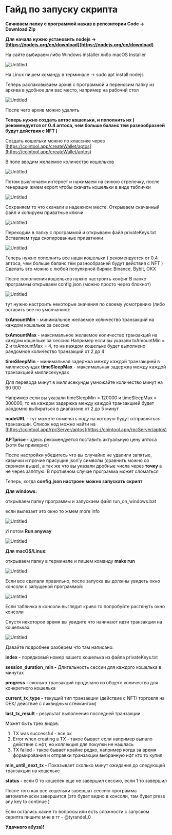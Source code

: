 # Гайд по запуску скрипта
**Скчиваем папку с программой нажав в репозитории Code -> Download Zip** 


**Для начала нужно установить nodejs  ->  [https://nodejs.org/en/download](https://nodejs.org/en/download)** 

На сайте выбираем либо Windows installer либо macOS Installer

![Untitled](screenshoots/Untitled.png)

На Linux пишем команду в терминале → sudo apt install nodejs

Теперь распаковываем архив с программой и переносим папку из архива в удобное для вас место, например на рабочий стол

![Untitled](screenshoots/Untitled%201.png)

После чего архив можно удалить

**Теперь нужно создать аптос кошельки, и пополнить их ( рекомендуется от 0.4 аптоса, чем больше баланс тем разнообразней будут действия с NFT )**

Создать кошельки можно по классике через  [https://cointool.app/createWallet/aptos](https://cointool.app/createWallet/aptos)

В поле вводим желаемое количество кошельков

![Untitled](screenshoots/Untitled%202.png)

Потом выключаем интернет и нажимаем на синюю стрелочку, после генерации жмем export чтобы скачать кошельки в виде таблички

![Untitled](screenshoots/Untitled%203.png)

Соxраняем то что скачали в надежном месте. 
Открываем скачанный файл и копируем приватные ключи

![Untitled](screenshoots/Untitled%204.png)

Переходим в папку с программой и открываем файл privateKeys.txt
Вставляем туда скопированные приватники

![Untitled](screenshoots/Untitled%205.png)

Теперь нужно пополнить все наши кошельки ( рекомендуется от 0.4 аптоса, чем больше баланс тем разнообразней будут действия с NFT ) 
Сделать это можно с любой популярной биржи: Binance, Bybit, OKX

После пополнения кошельков нужно настроить конфиг
В папке программы открываем config.json (можно просто через блокнот)

![Untitled](screenshoots/Untitled%206.png)

тут нужно настроить некоторые значения по своему усмотрению (либо оставить все по умолчанию):

**txAmountMin** - минимальное желаемое количество транзакций на каждом кошельке за сессию

**txAmountMax** - максимальное желаемое количество транзакций на каждом кошельке за сессию
Например если вы указали txAmountMin = 2 и txAmountMax = 4, то на каждом кошельке будет выполнено рандомное количество транзакций от 2 до 4

**timeSleepMin** - минимальная задержка между каждой транзакцией в миллисекундах 
**timeSleepMax** - максимальная задержка между каждой транзакцией миллисекундах

Для перевода минут в миллисекунды умножайте количество минут на 60 000

Например если вы указали timeSleepMin = 120000 и timeSleepMax = 300000, то на каждом задержка между каждой транзакцией будет рандомно выбираться в диапазоне от 2 до 5 минут

**nodeURL** - тут можете поменять ноду на которую будут отправляться транзакции. Список нод можно найти на [https://cointool.app/rpcServer/aptos](https://cointool.app/rpcServer/aptos)

**APTprice -** здесь рекомендуется поставить актуальную цену аптоса (хотя бы примерно)

После настройки убедитесь что вы случайно не удалили запятые, кавычки и прочие присущие json’у символы (сравнить можно со скрином выше), а так же что вы указали дробные числа через **точку** а не через запятую. В противном случае программа может сломаться

Теперь, когда **config.json настроен можно запускать скрипт**

**Для windows:**

открываем папку программы и запускаем файл run_on_windows.bat

если вылезает это окно то жмем more info

![Untitled](screenshoots/Untitled%207.png)

И потом **Run anyway**

![Untitled](screenshoots/Untitled%208.png)

**Для macOS/Linux:**

открываем папку в терминале и пишем команду **make run**

![Untitled](screenshoots/Untitled%209.png)

Если все сделали правильно, после запуска вы должны увидеть окно консоли с запущеной программой:

![Untitled](screenshoots/Untitled%2010.png)

Если табличка в консоли выглядит криво то попробуйте растянуть окно консоли

Спустя некоторое время вы увидите что начинают идти транзакции на кошельках:

![Untitled](screenshoots/Untitled%2011.png)

Давайте подробнее разберем что там написано:

**index -** порядковый номер вашего кошелька из файла privateKeys.txt

**session_duration_min -** Длительность сессии для каждого кошелька в минутах

**progress -** сколько транзакций проделано из общего количества для конкретного кошелька

**current_tx_type -** текущий тип транзакции (действие с NFT/ торговля на DEX/ действие с ликвидным стейкингом)

**last_tx_result -** результат выполнения последней транзакции

Может быть трех видов:

1) TX was successful - все ок
2) Error when creating a TX  - такое бывает если например выпало действие с нфт, но коллекция для покупки не нашлась
3) TX failed - такое бывает крайне редко, например когда за время формирования и отправки транзакции выбранную нфт кто то купил

**min_until_next_tx -** Показывает сколько минут ожидания до следующей транзакции на кошельке

**status -** если 0 то кошелек еще не завершил сессию, если 1 то завершил

После того как все кошельки завершат сессию программа автоматически завершится (это будет видно в консоли, там будет press any key to continue )

Если остались какие то вопросы или есть сложности с запуском скрипта пишите мне в тг - @tyrandel_0

**Удачного абуза)!**
